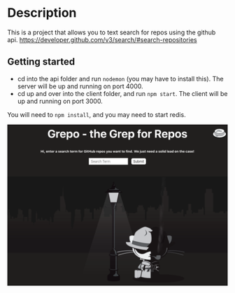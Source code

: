 # Description

This is a project that allows you to text search for repos using the github api. https://developer.github.com/v3/search/#search-repositories

## Getting started

* cd into the api folder and run `nodemon` (you may have to install this). The server will be up and running on port 4000.
* cd up and over into the client folder, and run `npm start`. The client will be up and running on port 3000.

You will need to `npm install`, and you may need to start redis.

![Screenshot](screenshot-grepo.png "Sneak Peak")
